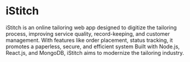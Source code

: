 # iStitch
iStitch is an online tailoring web app designed to digitize the tailoring process, improving service quality, record-keeping, and customer management. With features like order placement, status tracking, it promotes a paperless, secure, and efficient system Built with Node.js, React.js, and MongoDB, iStitch aims to modernize the tailoring industry.
